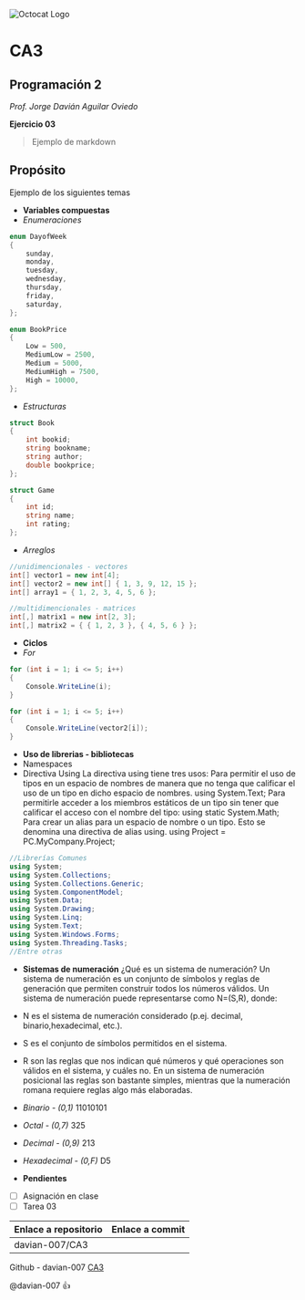 ![Octocat Logo](http://2.bp.blogspot.com/-z9YlNMIX5NE/Vdj07d3qPGI/AAAAAAAAAls/N8LFN6pPze0/s1600/github_128.png)
# CA3

## Programación 2
*Prof. Jorge Davián Aguilar Oviedo*

**Ejercicio 03**
>Ejemplo de markdown

## Propósito
Ejemplo de los siguientes temas
- **Variables compuestas**
- *Enumeraciones*
```C#
enum DayofWeek
{
    sunday,
    monday,
    tuesday,
    wednesday,
    thursday,
    friday,
    saturday,
};

enum BookPrice
{
    Low = 500,
    MediumLow = 2500,
    Medium = 5000,
    MediumHigh = 7500,
    High = 10000,
};
```
- *Estructuras*
```C#
struct Book
{
    int bookid;
    string bookname;
    string author;
    double bookprice;
};

struct Game
{
    int id;
    string name;
    int rating;
};
```
- *Arreglos*
```C#
//unidimencionales - vectores
int[] vector1 = new int[4];
int[] vector2 = new int[] { 1, 3, 9, 12, 15 };
int[] array1 = { 1, 2, 3, 4, 5, 6 };

//multidimencionales - matrices
int[,] matrix1 = new int[2, 3];
int[,] matrix2 = { { 1, 2, 3 }, { 4, 5, 6 } };
```
- **Ciclos**
- *For*
```C#
for (int i = 1; i <= 5; i++)
{
    Console.WriteLine(i);
}

for (int i = 1; i <= 5; i++)
{
    Console.WriteLine(vector2[i]);
}
```
- **Uso de librerias - bibliotecas**
 - Namespaces
 - Directiva Using
La directiva using tiene tres usos:
Para permitir el uso de tipos en un espacio de nombres de manera que no tenga que calificar el uso de un tipo en dicho espacio de nombres.
using System.Text;
Para permitirle acceder a los miembros estáticos de un tipo sin tener que calificar el acceso con el nombre del tipo:
using static System.Math;
Para crear un alias para un espacio de nombre o un tipo. Esto se denomina una directiva de alias using.
using Project = PC.MyCompany.Project;

```C#
//Librerías Comunes
using System;
using System.Collections;
using System.Collections.Generic;
using System.ComponentModel;
using System.Data;
using System.Drawing;
using System.Linq;
using System.Text;
using System.Windows.Forms;
using System.Threading.Tasks;
//Entre otras
```


- **Sistemas de numeración**
¿Qué es un sistema de numeración?
Un sistema de numeración es un conjunto de símbolos y reglas de generación que permiten construir todos los números válidos. Un sistema de numeración puede representarse como N=(S,R), donde:
 - N es el sistema de numeración considerado (p.ej. decimal, binario,hexadecimal, etc.).
 - S es el conjunto de símbolos permitidos en el sistema.
 - R son las reglas que nos indican qué números y qué operaciones son válidos en el sistema, y cuáles no. En un sistema de numeración posicional las reglas son bastante simples, mientras que la numeración romana requiere reglas algo más elaboradas.
- *Binario - (0,1)* 11010101
- *Octal - (0,7)*  325
- *Decimal - (0,9)*  213
- *Hexadecimal - (0,F)*  D5


- **Pendientes**
- [ ] Asignación en clase
- [ ] Tarea 03

Enlace a repositorio | Enlace a commit
------------ | -------------
davian-007/CA3 | 

Github - davian-007
[CA3](https://github.com/Programacion-II/CA3)

@davian-007 :thumbsup:
